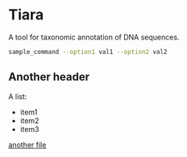 # Tiara

A tool for taxonomic annotation of DNA sequences.

```bash
sample_command --option1 val1 --option2 val2
```
## Another header

A list:
- item1
- item2
- item3

[another file](another_file.md)
